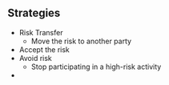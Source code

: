 ## Strategies

- Risk Transfer
	- Move the risk to another party
- Accept the risk
- Avoid risk
	- Stop participating in a high-risk activity
- 